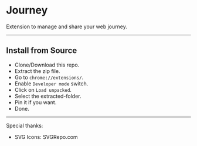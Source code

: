 # Journey

Extension to manage and share your web journey.

---

## Install from Source

- Clone/Download this repo.
- Extract the zip file.
- Go to `chrome://extensions/`.
- Enable `Developer mode` switch.
- Click on `Load unpacked`.
- Select the extracted-folder.
- Pin it if you want.
- Done.

---

Special thanks:

- SVG Icons: SVGRepo.com
